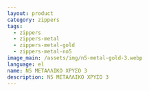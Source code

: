 ```yaml
---
layout: product
category: zippers
tags:
  - zippers
  - zippers-metal
  - zippers-metal-gold
  - zippers-metal-no5
image_main: /assets/img/n5-metal-gold-3.webp
language: el
name: N5 ΜΕΤΑΛΛΙΚΟ ΧΡΥΣΟ 3
description: N5 ΜΕΤΑΛΛΙΚΟ ΧΡΥΣΟ 3
---
```

